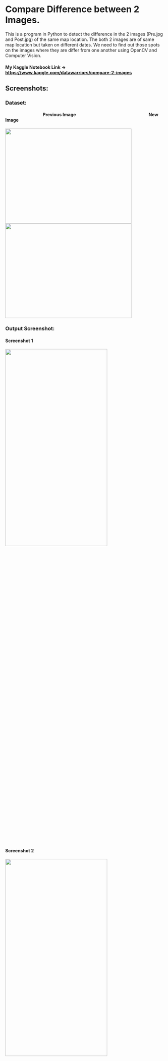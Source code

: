 # Compare Difference between 2 Images.

 This is a program in Python to detect the difference in the 2 images (Pre.jpg and Post.jpg) of the same map location. The both 2 images are of same map location but taken on different dates.
 We need to find out those spots on the images where they are differ from one another using OpenCV and Computer Vision.

#### My Kaggle Notebook Link -> https://www.kaggle.com/datawarriors/compare-2-images

## Screenshots:

### Dataset:

####        &emsp;&emsp; &emsp;&emsp;&emsp;&emsp;&emsp;&emsp;   Previous Image &emsp;&emsp;&emsp;&emsp;&emsp;&emsp;&emsp;&emsp;&emsp;&emsp;&emsp;&emsp;&emsp;&emsp;&emsp;&emsp; New Image
<a href="https://www.kaggle.com/datawarriors/compare-2-images" target="_blank"><img src="https://github.com/amark720/Data-Science-Projects/blob/master/Computer%20Vision%20and%20OpenCV%20Projects/Compare%202%20Images%20using%20OpenCV%20and%20PIL/Pre.jpg" width=400 height=300 > </a> <a href="https://www.kaggle.com/datawarriors/compare-2-images" target="_blank"><img src="https://github.com/amark720/Data-Science-Projects/blob/master/Computer%20Vision%20and%20OpenCV%20Projects/Compare%202%20Images%20using%20OpenCV%20and%20PIL/Post.jpg" width=400 height=300 > </a>  

### Output Screenshot:

#### Screenshot 1
<a href="https://www.kaggle.com/datawarriors/compare-2-images" target="_blank"><img src="https://github.com/amark720/Data-Science-Projects/blob/master/Computer%20Vision%20and%20OpenCV%20Projects/Compare%202%20Images%20using%20OpenCV%20and%20PIL/Screenshot1.PNG" width=80% height=40% > </a>


#### Screenshot 2
<a href="https://www.kaggle.com/datawarriors/compare-2-images" target="_blank"><img src="https://github.com/amark720/Data-Science-Projects/blob/master/Computer%20Vision%20and%20OpenCV%20Projects/Compare%202%20Images%20using%20OpenCV%20and%20PIL/Screenshot2.PNG" width=80% height=40% > </a>

#### Screenshot 3
<a href="https://www.kaggle.com/datawarriors/compare-2-images" target="_blank"><img src="https://github.com/amark720/Data-Science-Projects/blob/master/Computer%20Vision%20and%20OpenCV%20Projects/Compare%202%20Images%20using%20OpenCV%20and%20PIL/Screenshot3.PNG" width=80% height=40% > </a>


#### Screenshot 4
<a href="https://www.kaggle.com/datawarriors/compare-2-images" target="_blank"><img src="https://github.com/amark720/Data-Science-Projects/blob/master/Computer%20Vision%20and%20OpenCV%20Projects/Compare%202%20Images%20using%20OpenCV%20and%20PIL/Screenshot4.PNG" width=80% height=40% > </a>


#### Feel Free to contact me at➛ amark720@gmail.com for any help related to this Project!
